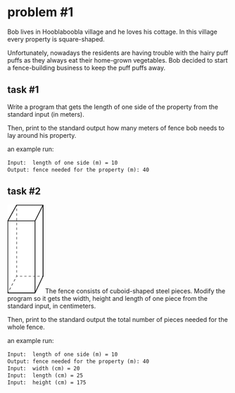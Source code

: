 # problem #1

Bob lives in Hooblaboobla village and he loves his cottage. In this village every property is square-shaped. 

Unfortunately, nowadays the residents are having trouble with the hairy puff puffs as they always eat their home-grown vegetables.
Bob decided to start a fence-building business to keep the puff puffs away.

## task #1
Write a program that gets the length of one side of the property from the standard input (in meters).

Then, print to the standard output how many meters of fence bob needs to lay around his property.

an example run:
```
Input:	length of one side (m) = 10
Output:	fence needed for the property (m): 40
```

## task #2
![fence](images/python101_ex01_fence.png)
The fence consists of cuboid-shaped steel pieces. Modify the program so it gets the width, height and length of one piece from the standard input, in centimeters.

Then, print to the standard output the total number of pieces needed for the whole fence.

an example run:

```
Input:	length of one side (m) = 10
Output:	fence needed for the property (m): 40
Input:	width (cm) = 20
Input:	length (cm) = 25
Input:	height (cm) = 175
```